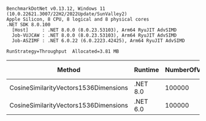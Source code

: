 ```

BenchmarkDotNet v0.13.12, Windows 11 (10.0.22621.3007/22H2/2022Update/SunValley2)
Apple Silicon, 8 CPU, 8 logical and 8 physical cores
.NET SDK 8.0.100
  [Host]     : .NET 8.0.0 (8.0.23.53103), Arm64 RyuJIT AdvSIMD
  Job-VUJCAW : .NET 8.0.0 (8.0.23.53103), Arm64 RyuJIT AdvSIMD
  Job-ASZIMF : .NET 6.0.22 (6.0.2223.42425), Arm64 RyuJIT AdvSIMD

RunStrategy=Throughput  Allocated=3.81 MB  

```
| Method                                | Runtime  | NumberOfVectorsToCreate | Mean     | Error    | StdDev   | Ratio    | RatioSD | Alloc Ratio |
|-------------------------------------- |--------- |------------------------ |---------:|---------:|---------:|---------:|--------:|------------:|
| CosineSimilarityVectors1536Dimensions | .NET 8.0 | 100000                  | 45.03 ms | 0.275 ms | 0.257 ms |     +15% |    0.9% |         -0% |
| CosineSimilarityVectors1536Dimensions | .NET 6.0 | 100000                  | 39.30 ms | 0.205 ms | 0.181 ms | baseline |         |             |
